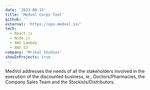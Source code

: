 ```yaml
---
date: '2023-08-15'
title: 'Medvol Corps Tool'
github: ''
external: 'https://ops.medvol.in/'
tech:
  - React.js
  - Node.js
  - AWS Lambda
  - AWS S3
company: 'Mrikal Studios'
showInProjects: true
---
```


MedVol addresses the needs of all the stakeholders involved in the execution of the discounted business, ie., Doctors/Pharmacies, the Company Sales Team and the Stockists/Distributors.
